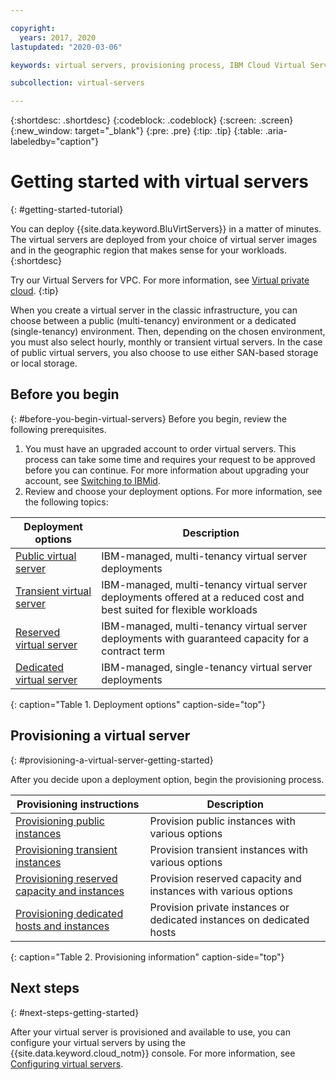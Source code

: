 ```yaml
---

copyright:
  years: 2017, 2020
lastupdated: "2020-03-06"

keywords: virtual servers, provisioning process, IBM Cloud Virtual Servers, virtual machines

subcollection: virtual-servers

---
```


{:shortdesc: .shortdesc}
{:codeblock: .codeblock}
{:screen: .screen}
{:new_window: target="_blank"}
{:pre: .pre}
{:tip: .tip}
{:table: .aria-labeledby="caption"}

# Getting started with virtual servers
{: #getting-started-tutorial}

You can deploy {{site.data.keyword.BluVirtServers}} in a matter of minutes. The virtual servers are deployed from your choice of virtual server images and in the geographic region that makes sense for your workloads.
{:shortdesc}

Try our Virtual Servers for VPC. For more information, see [Virtual private cloud](/docs/vpc?topic=vpc-getting-started).
{:tip}

When you create a virtual server in the classic infrastructure, you can choose between a public (multi-tenancy) environment or a dedicated (single-tenancy) environment. Then, depending on the chosen environment, you must also select hourly, monthly or transient virtual servers. In the case of public virtual servers, you also choose to use either SAN-based storage or local storage.

## Before you begin
{: #before-you-begin-virtual-servers}
Before you begin, review the following prerequisites.

  1. You must have an upgraded account to order virtual servers. This process can take some time and requires your request to be approved before you can continue. For more information about upgrading your account, see [Switching to IBMid](/docs/account?topic=account-unifyingaccounts#unifyingaccounts).
  2. Review and choose your deployment options. For more information, see the following topics:

|              Deployment options                           |  Description                                        |
| --------------------------------------------------------- | --------------------------------------------------- |
|[Public virtual server](/docs/vsi?topic=virtual-servers-about-public-virtual-servers#about-public-virtual-servers)            | IBM-managed, multi-tenancy virtual server deployments|
|[Transient virtual server](/docs/vsi?topic=virtual-servers-transient-virtual-servers#transient-virtual-servers)| IBM-managed, multi-tenancy virtual server deployments offered at a reduced cost and best suited for flexible workloads |
|[Reserved virtual server](/docs/vsi?topic=virtual-servers-about-reserved-virtual-servers#about-reserved-virtual-servers)  | IBM-managed, multi-tenancy virtual server deployments with guaranteed capacity for a contract term |
|[Dedicated virtual server](/docs/vsi?topic=virtual-servers-about-dedicated-virtual-servers#about-dedicated-virtual-servers)      | IBM-managed, single-tenancy virtual server deployments            |
{: caption="Table 1. Deployment options" caption-side="top"} 

## Provisioning a virtual server
{: #provisioning-a-virtual-server-getting-started}

After you decide upon a deployment option, begin the provisioning process.

|              Provisioning instructions                                         |  Description                                            |
| -------------------------------------------------------------------------- | ------------------------------------------------------- |
|[Provisioning public instances](/docs/vsi?topic=virtual-servers-ordering-vs-public#ordering-vs-public)                | Provision public instances with various options             |
|[Provisioning transient instances](/docs/vsi?topic=virtual-servers-ordering-vs-transient#ordering-vs-transient)                | Provision transient instances with various options            |
|[Provisioning reserved capacity and instances](/docs/vsi?topic=virtual-servers-provisioning-reserved-capacity-and-instances#provisioning-reserved-capacity-and-instances)            | Provision reserved capacity and instances with various options |
|[Provisioning dedicated hosts and instances](/docs/vsi?topic=virtual-servers-provisioning-dedicated-hosts-instances)| Provision private instances or dedicated instances on dedicated hosts|
{: caption="Table 2. Provisioning information" caption-side="top"}

## Next steps
{: #next-steps-getting-started}

After your virtual server is provisioned and available to use, you can configure your virtual servers by using the
{{site.data.keyword.cloud_notm}} console. For more information, see [Configuring virtual servers](/docs/vsi?topic=virtual-servers-configuring-virtual-servers#configuring-virtual-servers).
